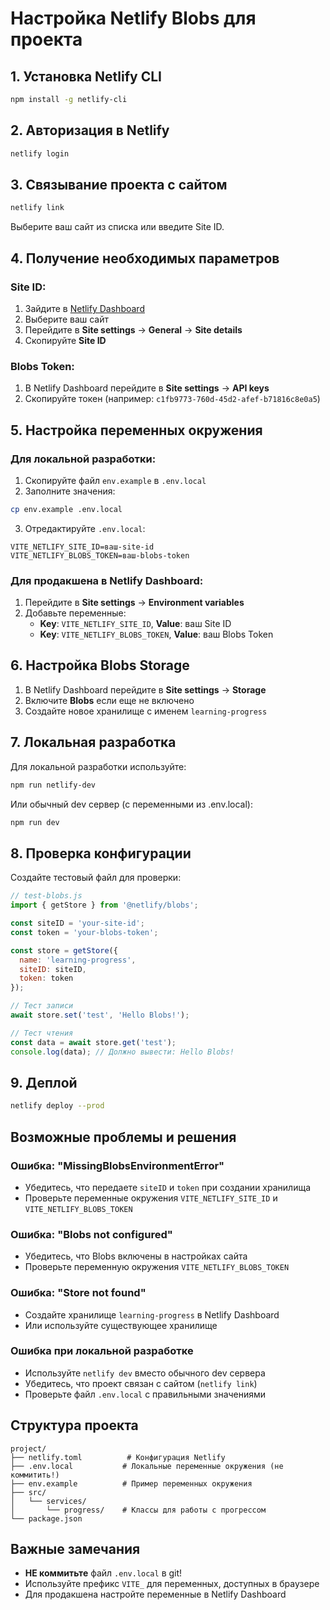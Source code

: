 # Настройка Netlify Blobs для проекта

## 1. Установка Netlify CLI

```bash
npm install -g netlify-cli
```

## 2. Авторизация в Netlify

```bash
netlify login
```

## 3. Связывание проекта с сайтом

```bash
netlify link
```

Выберите ваш сайт из списка или введите Site ID.

## 4. Получение необходимых параметров

### Site ID:
1. Зайдите в [Netlify Dashboard](https://app.netlify.com/)
2. Выберите ваш сайт
3. Перейдите в **Site settings** → **General** → **Site details**
4. Скопируйте **Site ID**

### Blobs Token:
1. В Netlify Dashboard перейдите в **Site settings** → **API keys**
2. Скопируйте токен (например: `c1fb9773-760d-45d2-afef-b71816c8e0a5`)

## 5. Настройка переменных окружения

### Для локальной разработки:
1. Скопируйте файл `env.example` в `.env.local`
2. Заполните значения:
```bash
cp env.example .env.local
```

3. Отредактируйте `.env.local`:
```
VITE_NETLIFY_SITE_ID=ваш-site-id
VITE_NETLIFY_BLOBS_TOKEN=ваш-blobs-token
```

### Для продакшена в Netlify Dashboard:
1. Перейдите в **Site settings** → **Environment variables**
2. Добавьте переменные:
   - **Key**: `VITE_NETLIFY_SITE_ID`, **Value**: ваш Site ID
   - **Key**: `VITE_NETLIFY_BLOBS_TOKEN`, **Value**: ваш Blobs Token

## 6. Настройка Blobs Storage

1. В Netlify Dashboard перейдите в **Site settings** → **Storage**
2. Включите **Blobs** если еще не включено
3. Создайте новое хранилище с именем `learning-progress`

## 7. Локальная разработка

Для локальной разработки используйте:

```bash
npm run netlify-dev
```

Или обычный dev сервер (с переменными из .env.local):

```bash
npm run dev
```

## 8. Проверка конфигурации

Создайте тестовый файл для проверки:

```javascript
// test-blobs.js
import { getStore } from '@netlify/blobs';

const siteID = 'your-site-id';
const token = 'your-blobs-token';

const store = getStore({
  name: 'learning-progress',
  siteID: siteID,
  token: token
});

// Тест записи
await store.set('test', 'Hello Blobs!');

// Тест чтения
const data = await store.get('test');
console.log(data); // Должно вывести: Hello Blobs!
```

## 9. Деплой

```bash
netlify deploy --prod
```

## Возможные проблемы и решения

### Ошибка: "MissingBlobsEnvironmentError"
- Убедитесь, что передаете `siteID` и `token` при создании хранилища
- Проверьте переменные окружения `VITE_NETLIFY_SITE_ID` и `VITE_NETLIFY_BLOBS_TOKEN`

### Ошибка: "Blobs not configured"
- Убедитесь, что Blobs включены в настройках сайта
- Проверьте переменную окружения `VITE_NETLIFY_BLOBS_TOKEN`

### Ошибка: "Store not found"
- Создайте хранилище `learning-progress` в Netlify Dashboard
- Или используйте существующее хранилище

### Ошибка при локальной разработке
- Используйте `netlify dev` вместо обычного dev сервера
- Убедитесь, что проект связан с сайтом (`netlify link`)
- Проверьте файл `.env.local` с правильными значениями

## Структура проекта

```
project/
├── netlify.toml          # Конфигурация Netlify
├── .env.local           # Локальные переменные окружения (не коммитить!)
├── env.example          # Пример переменных окружения
├── src/
│   └── services/
│       └── progress/    # Классы для работы с прогрессом
└── package.json
```

## Важные замечания

- **НЕ коммитьте** файл `.env.local` в git!
- Используйте префикс `VITE_` для переменных, доступных в браузере
- Для продакшена настройте переменные в Netlify Dashboard
